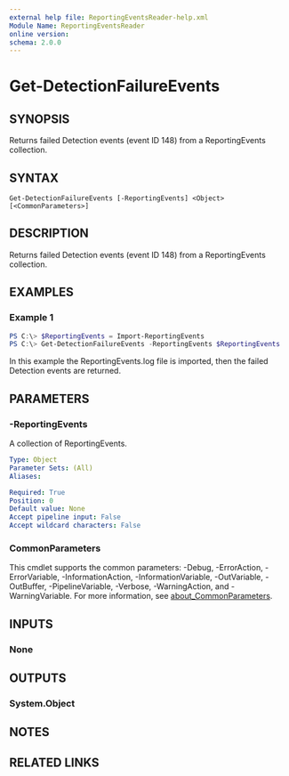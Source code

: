 ```yaml
---
external help file: ReportingEventsReader-help.xml
Module Name: ReportingEventsReader
online version:
schema: 2.0.0
---
```


# Get-DetectionFailureEvents

## SYNOPSIS
Returns failed Detection events (event ID 148) from a ReportingEvents 
collection.

## SYNTAX

```
Get-DetectionFailureEvents [-ReportingEvents] <Object> [<CommonParameters>]
```

## DESCRIPTION
Returns failed Detection events (event ID 148) from a ReportingEvents 
collection.


## EXAMPLES

### Example 1
```powershell
PS C:\> $ReportingEvents = Import-ReportingEvents
PS C:\> Get-DetectionFailureEvents -ReportingEvents $ReportingEvents
```

In this example the ReportingEvents.log file is imported, then the failed 
Detection events are returned.

## PARAMETERS

### -ReportingEvents
A collection of ReportingEvents.

```yaml
Type: Object
Parameter Sets: (All)
Aliases:

Required: True
Position: 0
Default value: None
Accept pipeline input: False
Accept wildcard characters: False
```

### CommonParameters
This cmdlet supports the common parameters: -Debug, -ErrorAction, -ErrorVariable, -InformationAction, -InformationVariable, -OutVariable, -OutBuffer, -PipelineVariable, -Verbose, -WarningAction, and -WarningVariable. For more information, see [about_CommonParameters](http://go.microsoft.com/fwlink/?LinkID=113216).

## INPUTS

### None

## OUTPUTS

### System.Object
## NOTES

## RELATED LINKS

